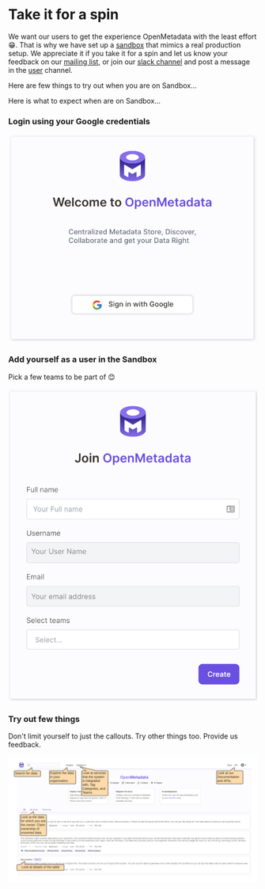 # Take it for a spin

We want our users to get the experience OpenMetadata with the least effort 😁. That is why we have set up a [sandbox](https://sandbox.open-metadata.org) that mimics a real production setup. We appreciate it if you take it for a spin and let us know your feedback on our [mailing list](mailto:openmetadata-user@googlegroups.com), or join our [slack channel](https://join.slack.com/t/openmetadata/shared_invite/zt-udl8ris3-Egq~YtJU_yJgJTtROo00dQ) and post a message in the [user](https://openmetadata.slack.com/archives/C02B38JFDDK) channel.

Here are few things to try out when you are on Sandbox...

Here is what to expect when are on Sandbox...

### Login using your Google credentials

![](.gitbook/assets/image%20%282%29.png)

### Add yourself as a user in the Sandbox

Pick a few teams to be part of 😊

![](.gitbook/assets/image.png)

### Try out few things

Don't limit yourself to just the callouts. Try other things too. Provide us feedback.

![](.gitbook/assets/openmetadata-sandbox.png)

